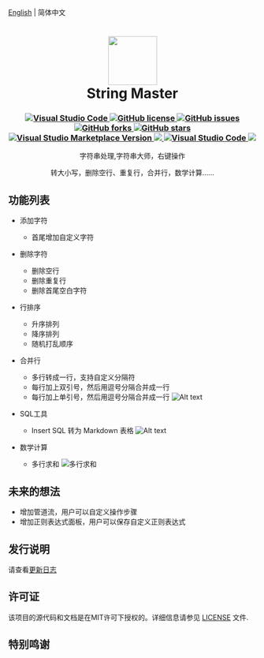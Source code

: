 [English](README.md) | 简体中文

<h1 align="center">
    <img src="https://gitee.com/tfgzs666/vscode-string-master/raw/main/logo.png" height="99">
    <br>String Master
</h1>
<h3 align="center">
    <a href="https://marketplace.visualstudio.com/items?itemName=tfgzs.string-master">
        <img src="https://img.shields.io/badge/--007ACC?logo=visual%20studio%20code&logoColor=ffffff" alt="Visual Studio Code">
    </a>
    <a href="https://github.com/tfgzs/vscode-string-master/blob/main/LICENSE">
        <img src="https://badgen.net/github/license/tfgzs/vscode-string-master" alt="GitHub license">
    </a>
    <!-- <a href="https://github.com/tfgzs/vscode-string-master/blob/master/LICENSE">
        <img src="https://img.shields.io/github/license/tfgzs/vscode-string-master.svg" alt="GitHub license">
    </a> -->
    <a href="https://github.com/tfgzs/vscode-string-master/issues">
        <img src="https://img.shields.io/github/issues/tfgzs/vscode-string-master.svg" alt="GitHub issues">
    </a>
    <a href="https://github.com/tfgzs/vscode-string-master/network/members">
        <img src="https://img.shields.io/github/forks/tfgzs/vscode-string-master.svg" alt="GitHub forks">
    </a>
    <a href="https://GitHub.com/tfgzs/vscode-string-master/stargazers/" title="GitHub stars">
        <img src="https://img.shields.io/github/stars/tfgzs/vscode-string-master.svg?style=social&label=Star" alt="GitHub stars">
    </a>
    <br/>
    <a href="https://marketplace.visualstudio.com/items?itemName=tfgzs.string-master" alt="Visual Studio Marketplace Version" title="Visual Studio Marketplace Version">
        <img src="https://img.shields.io/visual-studio-marketplace/v/tfgzs.string-master?label=VS%20Code%20Marketplace" alt="Visual Studio Marketplace Version"/>
    </a>
    <a href="https://marketplace.visualstudio.com/items?itemName=tfgzs.string-master" alt="Marketplace download count">
        <img src="https://img.shields.io/visual-studio-marketplace/stars/tfgzs.string-master" />
    </a>
    <a href="https://marketplace.visualstudio.com/items?itemName=tfgzs.string-master">
        <img src="https://img.shields.io/visual-studio-marketplace/i/tfgzs.string-master" alt="Visual Studio Code">
    </a>
    <!-- <a href="https://marketplace.visualstudio.com/items?itemName=tfgzs.string-master">
        <img src="https://vsmarketplacebadges.dev/installs-short/tfgzs.string-master.svg" alt="Installs">
    </a> -->
    <a href="https://marketplace.visualstudio.com/items?itemName=tfgzs.string-master" alt="Marketplace download count">
        <img src="https://img.shields.io/visual-studio-marketplace/d/tfgzs.string-master?label=Downloads" />
    </a>
    <!-- <a href="https://marketplace.visualstudio.com/items?itemName=tfgzs.string-master">
        <img src="https://vsmarketplacebadges.dev/version-short/tfgzs.string-master.png" alt="Version">
    </a>
    <a href="https://marketplace.visualstudio.com/items?itemName=tfgzs.string-master">
        <img src="https://vsmarketplacebadges.dev/rating-short/tfgzs.string-master.png" alt="Rating">
    </a> -->
    <!-- <a href="https://github.com/tfgzs/vscode-string-master/stargazers">
        <img src="https://img.shields.io/github/stars/tfgzs/vscode-string-master.svg" alt="GitHub stars">
    </a> -->
    <!-- <a href="https://github.com/tfgzs/vscode-string-master/actions" title="GitHub Workflow Status">
        <img src="https://img.shields.io/github/workflow/status/tfgzs/vscode-string-master/build" alt="GitHub Workflow Status">
    </a> -->
</h3>
<p align="center">字符串处理,字符串大师，右键操作</p>
<p align="center" >转大小写，删除空行、重复行，合并行，数学计算……</p>


## 功能列表

- 添加字符
    - 首尾增加自定义字符

- 删除字符
    - 删除空行
    - 删除重复行
    - 删除首尾空白字符

- 行排序
    - 升序排列
    - 降序排列
    - 随机打乱顺序

- 合并行
    - 多行转成一行，支持自定义分隔符
    - 每行加上双引号，然后用逗号分隔合并成一行
    - 每行加上单引号，然后用逗号分隔合并成一行
    ![Alt text](https://gitee.com/tfgzs666/vscode-string-master/raw/main/docs/1.gif)

- SQL工具
    - Insert SQL 转为 Markdown 表格
    ![Alt text](https://gitee.com/tfgzs666/vscode-string-master/raw/main/docs/2.gif)

- 数学计算
    - 多行求和
    ![多行求和](https://gitee.com/tfgzs666/vscode-string-master/raw/main/docs/3.gif)

## 未来的想法

- 增加管道流，用户可以自定义操作步骤
- 增加正则表达式面板，用户可以保存自定义正则表达式

## 发行说明
请查看[更新日志](CHANGELOG.md)

## 许可证

该项目的源代码和文档是在MIT许可下授权的。详细信息请参见 [LICENSE](LICENSE) 文件.

## 特别鸣谢

[Math.js]: https://mathjs.org
[lodash.js]: https://lodash.com
[Visual Studio Code]: https://code.visualstudio.com